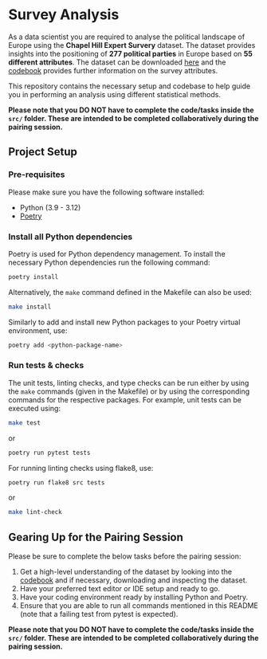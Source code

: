 # Survey Analysis

As a data scientist you are required to analyse the political landscape of Europe using the **Chapel Hill Expert Survery** dataset. The dataset provides insights into the positioning of **277 political parties** in Europe based on **55 different attributes**. The dataset can be downloaded [here](https://www.chesdata.eu/2019-chapel-hill-expert-survey) and the [codebook](https://static1.squarespace.com/static/5975c9bfdb29d6a05c65209b/t/5fa04ec05d3c8218b7c91450/1604341440585/2019_CHES_codebook.pdf) provides further information on the survey attributes.

This repository contains the necessary setup and codebase to help guide you in performing an analysis using different statistical methods.

**Please note that you DO NOT have to complete the code/tasks inside the `src/` folder. These are intended to be completed collaboratively during the pairing session.**


## Project Setup

### Pre-requisites

Please make sure you have the following software installed:

- Python (3.9 - 3.12)
- [Poetry](https://python-poetry.org/docs/)

### Install all Python dependencies

Poetry is used for Python dependency management. To install the necessary Python dependencies run the following command:

```bash
poetry install
```

Alternatively, the `make` command defined in the Makefile can also be used:

```bash
make install
```

Similarly to add and install new Python packages to your Poetry virtual environment, use:

```bash
poetry add <python-package-name>
```

### Run tests & checks

The unit tests, linting checks, and type checks can be run either by using the `make` commands (given in the Makefile) or by using the corresponding commands for the respective packages. For example, unit tests can be executed using:

```bash
make test
```

or

```bash
poetry run pytest tests
```

For running linting checks using flake8, use:

```bash
poetry run flake8 src tests
```

or

```bash
make lint-check
```

## Gearing Up for the Pairing Session

Please be sure to complete the below tasks before the pairing session:

1. Get a high-level understanding of the dataset by looking into the [codebook](https://static1.squarespace.com/static/5975c9bfdb29d6a05c65209b/t/5fa04ec05d3c8218b7c91450/1604341440585/2019_CHES_codebook.pdf) and if necessary, downloading and inspecting the dataset.
2. Have your preferred text editor or IDE setup and ready to go.
3. Have your coding environment ready by installing Python and Poetry.
4. Ensure that you are able to run all commands mentioned in this README (note that a failing test from pytest is expected).

**Please note that you DO NOT have to complete the code/tasks inside the `src/` folder. These are intended to be completed collaboratively during the pairing session.**
